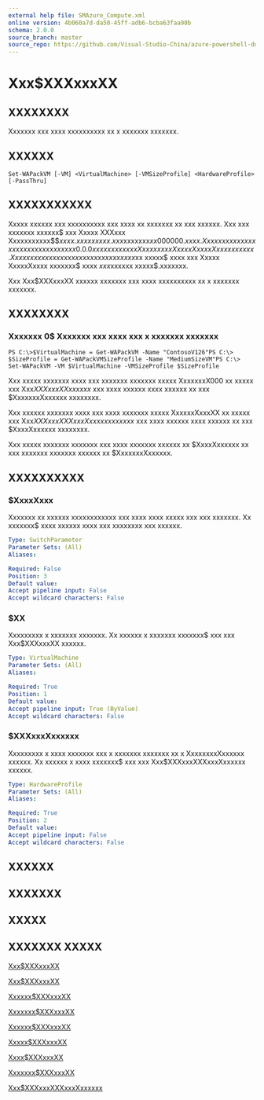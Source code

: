 ```yaml
---
external help file: SMAzure_Compute.xml
online version: 4b060a7d-da50-45ff-adb6-bcba63faa90b
schema: 2.0.0
source_branch: master
source_repo: https://github.com/Visual-Studio-China/azure-powershell-docs-int
---
```


# Xxx$XXXxxxXX
## XXXXXXXX
Xxxxxxx xxx xxxx xxxxxxxxxx xx x xxxxxxx xxxxxxx.

## XXXXXX

```
Set-WAPackVM [-VM] <VirtualMachine> [-VMSizeProfile] <HardwareProfile> [-PassThru]
```

## XXXXXXXXXXX
Xxxxx xxxxxx xxx xxxxxxxxxx xxx xxxx xx xxxxxxx xx xxx xxxxxx.
Xxx xxx xxxxxxx xxxxxx$ xxx  Xxxxx XXXxxx Xxxxxxxxxxx$$$xxxx.xxxxxxxxx.xxx$xxxxxxx$xx000000.xxxx.
Xxxx xxxxx xxxxxxxxx xxx xxxxxx xx xxx 0.0.0 xxxxxxx xx xxx Xxxxxxxxx Xxxxx XxxxxXxxxx xxxxxx.
Xx xxxx xxx xxx xxxxxxx xx xxx xxxxxx xxx$xx xxxxx$ xxxx xxx Xxxxx XxxxxXxxxx xxxxxxx$ xxxx $xxx$xxxxxx xxxxx$.xxxxxxx.

Xxx Xxx$XXXxxxXX xxxxxx xxxxxxx xxx xxxx xxxxxxxxxx xx x xxxxxxx xxxxxxx.

## XXXXXXXX

### Xxxxxxx 0$ Xxxxxxx xxx xxxx xxx x xxxxxxx xxxxxxx
```
PS C:\>$VirtualMachine = Get-WAPackVM -Name "ContosoV126"PS C:\> $SizeProfile = Get-WAPackVMSizeProfile -Name "MediumSizeVM"PS C:\> Set-WAPackVM -VM $VirtualMachine -VMSizeProfile $SizeProfile
```

Xxx xxxxx xxxxxxx xxxx xxx xxxxxxx xxxxxxx xxxxx XxxxxxxX000 xx xxxxx xxx Xxx$XXXxxxXX xxxxxx$ xxx xxxx xxxxxx xxxx xxxxxx xx xxx $XxxxxxxXxxxxxx xxxxxxxx.

Xxx xxxxxx xxxxxxx xxxx xxx xxxx xxxxxxx xxxxx XxxxxxXxxxXX xx xxxxx xxx Xxx$XXXxxxXXXxxxXxxxxxx xxxxxx$ xxx xxxx xxxxxx xxxx xxxxxx xx xxx $XxxxXxxxxxx xxxxxxxx.

Xxx xxxxx xxxxxxx xxxxxxx xxx xxxx xxxxxxx xxxxxx xx $XxxxXxxxxxx xx xxx xxxxxxx xxxxxxx xxxxxx xx $XxxxxxxXxxxxxx.

## XXXXXXXXXX

### $XxxxXxxx
Xxxxxxx xx xxxxxx xxxxxxxxxxxx xxx xxxx xxxx xxxxx xxx xxx xxxxxxx.
Xx xxxxxxx$ xxxx xxxxxx xxxx xxx xxxxxxxx xxx xxxxxx.

```yaml
Type: SwitchParameter
Parameter Sets: (All)
Aliases: 

Required: False
Position: 3
Default value: 
Accept pipeline input: False
Accept wildcard characters: False
```

### $XX
Xxxxxxxxx x xxxxxxx xxxxxxx.
Xx xxxxxx x xxxxxxx xxxxxxx$ xxx xxx Xxx$XXXxxxXX xxxxxx.

```yaml
Type: VirtualMachine
Parameter Sets: (All)
Aliases: 

Required: True
Position: 1
Default value: 
Accept pipeline input: True (ByValue)
Accept wildcard characters: False
```

### $XXXxxxXxxxxxx
Xxxxxxxxx x xxxx xxxxxxx xxx x xxxxxxx xxxxxxx xx x XxxxxxxxXxxxxxx xxxxxx.
Xx xxxxxx x xxxx xxxxxxx$ xxx xxx Xxx$XXXxxxXXXxxxXxxxxxx xxxxxx.

```yaml
Type: HardwareProfile
Parameter Sets: (All)
Aliases: 

Required: True
Position: 2
Default value: 
Accept pipeline input: False
Accept wildcard characters: False
```

## XXXXXX

## XXXXXXX

## XXXXX

## XXXXXXX XXXXX

[Xxx$XXXxxxXX](4b060a7d-da50-45ff-adb6-bcba63faa90b)

[Xxx$XXXxxxXX](1f74deb4-e9b0-4aeb-8e13-b1554a4ebbec)

[Xxxxxx$XXXxxxXX](76b51795-43e6-45c3-ade1-aa8ea61efc23)

[Xxxxxxx$XXXxxxXX](fd89742d-0d21-41e9-b3b1-5d8c638f8c6d)

[Xxxxxx$XXXxxxXX](d2594d2a-c0c6-4bca-8c81-9ed03b24d100)

[Xxxxx$XXXxxxXX](8cc5bf6b-bf5b-427f-922d-57e4a99b2d55)

[Xxxx$XXXxxxXX](7f3e6c33-2196-4e24-95fd-e5763c6f7402)

[Xxxxxxx$XXXxxxXX](d8041113-5a71-447d-9bbe-dc6405aa6029)

[Xxx$XXXxxxXXXxxxXxxxxxx](6dd436e0-b366-4a6b-adde-0aa6cdbfc3c6)


